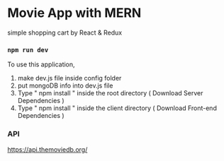 # Movie App with MERN

simple shopping cart by React & Redux

### `npm run dev`

To use this application,

1. make dev.js file inside config folder
2. put mongoDB info into dev.js file
3. Type " npm install " inside the root directory ( Download Server Dependencies )
4. Type " npm install " inside the client directory ( Download Front-end Dependencies )

### API
https://api.themoviedb.org/
